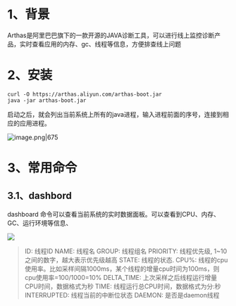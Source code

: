 # 1、背景
Arthas是阿里巴巴旗下的一款开源的JAVA诊断工具，可以进行线上监控诊断产品，实时查看应用的内存、gc、线程等信息，方便排查线上问题


# 2、安装

```shell
curl -O https://arthas.aliyun.com/arthas-boot.jar
java -jar arthas-boot.jar
```

启动之后，就会列出当前系统上所有的java进程，输入进程前面的序号，连接到相应的应用进程。

![image.png|675](https://yancey-note-img.oss-cn-beijing.aliyuncs.com/202403271031144.png)

# 3、常用命令

## 3.1、dashbord

dashboard 命令可以查看当前系统的实时数据面板。可以查看到CPU、内存、GC、运行环境等信息、

![](https://yancey-note-img.oss-cn-beijing.aliyuncs.com/202403271123268.png)

>ID: 线程ID 
>NAME: 线程名 
>GROUP: 线程组名 
>PRIORITY: 线程优先级, 1~10之间的数字，越大表示优先级越高 
>STATE: 线程的状态. 
>CPU%: 线程的cpu使用率。比如采样间隔1000ms，某个线程的增量cpu时间为100ms，则cpu使用率=100/1000=10% 
>DELTA_TIME: 上次采样之后线程运行增量CPU时间，数据格式为秒 
>TIME: 线程运行总CPU时间，数据格式为分:秒 
>INTERRUPTED: 线程当前的中断位状态 
>DAEMON: 是否是daemon线程